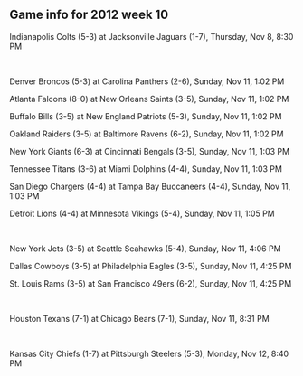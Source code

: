 ## Game info for 2012 week 10
Indianapolis Colts (5-3) at Jacksonville Jaguars (1-7), Thursday, Nov 8, 8:30 PM


<br/>

Denver Broncos (5-3) at Carolina Panthers (2-6), Sunday, Nov 11, 1:02 PM

Atlanta Falcons (8-0) at New Orleans Saints (3-5), Sunday, Nov 11, 1:02 PM

Buffalo Bills (3-5) at New England Patriots (5-3), Sunday, Nov 11, 1:02 PM

Oakland Raiders (3-5) at Baltimore Ravens (6-2), Sunday, Nov 11, 1:02 PM

New York Giants (6-3) at Cincinnati Bengals (3-5), Sunday, Nov 11, 1:03 PM

Tennessee Titans (3-6) at Miami Dolphins (4-4), Sunday, Nov 11, 1:03 PM

San Diego Chargers (4-4) at Tampa Bay Buccaneers (4-4), Sunday, Nov 11, 1:03 PM

Detroit Lions (4-4) at Minnesota Vikings (5-4), Sunday, Nov 11, 1:05 PM


<br/>

New York Jets (3-5) at Seattle Seahawks (5-4), Sunday, Nov 11, 4:06 PM

Dallas Cowboys (3-5) at Philadelphia Eagles (3-5), Sunday, Nov 11, 4:25 PM

St. Louis Rams (3-5) at San Francisco 49ers (6-2), Sunday, Nov 11, 4:25 PM


<br/>

Houston Texans (7-1) at Chicago Bears (7-1), Sunday, Nov 11, 8:31 PM


<br/>

Kansas City Chiefs (1-7) at Pittsburgh Steelers (5-3), Monday, Nov 12, 8:40 PM

